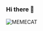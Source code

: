 ### Hi there 👋
![MEMECAT](https://media.giphy.com/media/dz1iM8gU3RhzQy2MC7/giphy.gif?raw=true)
<!--
**MheakSmile/MheakSmile** is a ✨ _special_ ✨ repository because its `README.md` (this file) appears on your GitHub profile.

Here are some ideas to get you started:

- 🔭 I’m currently working on ...
- 🌱 I’m currently learning ...
- 👯 I’m looking to collaborate on ...
- 🤔 I’m looking for help with ...
- 💬 Ask me about ...
- 📫 How to reach me: ...
- 😄 Pronouns: ...
- ⚡ Fun fact: ...
-->
